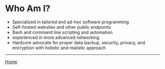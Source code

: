 # Who Am I?

- Specialized in tailored and ad-hoc software programming
- Self-hosted websites and other public endpoints
- Bash and command line scripting and automation
- experienced in more advanced networking
- Hardcore advocate for proper data backup, security, privacy, and encryption with holistic and realistic approach

---

[Home](index)